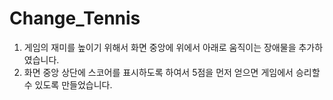 # Change_Tennis

1. 게임의 재미를 높이기 위해서 화면 중앙에 위에서 아래로 움직이는 장애물을 추가하였습니다.
2. 화면 중앙 상단에 스코어를 표시하도록 하여서 5점을 먼저 얻으면 게임에서 승리할 수 있도록 만들었습니다.
